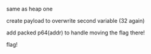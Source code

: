 same as heap one

create payload to overwrite second variable (32 again)

add packed p64(addr) to handle moving the flag there!

flag!